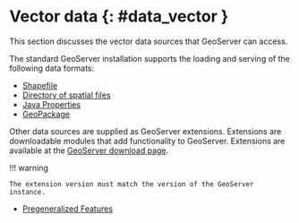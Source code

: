 # Vector data {: #data_vector }

This section discusses the vector data sources that GeoServer can access.

The standard GeoServer installation supports the loading and serving of the following data formats:

-   [Shapefile](shapefile.md)
-   [Directory of spatial files](directory.md)
-   [Java Properties](properties.md)
-   [GeoPackage](geopkg.md)

Other data sources are supplied as GeoServer extensions. Extensions are downloadable modules that add functionality to GeoServer. Extensions are available at the [GeoServer download page](https://geoserver.org/download).

!!! warning

    The extension version must match the version of the GeoServer instance.

-   [Pregeneralized Features](featurepregen.md)
